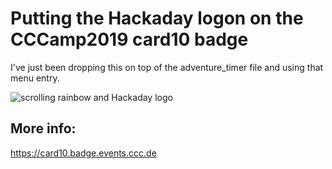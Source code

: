 # Putting the Hackaday logon on the CCCamp2019 card10 badge

I've just been dropping this on top of the adventure_timer file and using that menu entry.

![scrolling rainbow and Hackaday logo](https://hackaday.com/wp-content/uploads/2019/08/CCCamp2019-card10-badge-hackaday-logo.gif)

## More info:

https://card10.badge.events.ccc.de
